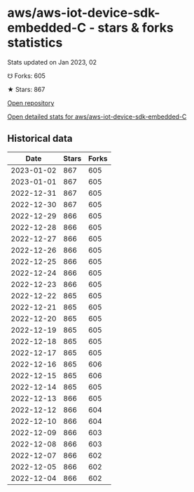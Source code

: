 # aws/aws-iot-device-sdk-embedded-C - stars & forks statistics

Stats updated on Jan 2023, 02

☋ Forks: 605

★ Stars: 867

[Open repository](https://github.com/aws/aws-iot-device-sdk-embedded-C)

[Open detailed stats for aws/aws-iot-device-sdk-embedded-C](https://reviewgithub.com/rep/aws/aws-iot-device-sdk-embedded-C)

## Historical data
| Date | Stars | Forks |
|------|-------|-------|
| 2023-01-02 | 867 | 605 | 
| 2023-01-01 | 867 | 605 | 
| 2022-12-31 | 867 | 605 | 
| 2022-12-30 | 867 | 605 | 
| 2022-12-29 | 866 | 605 | 
| 2022-12-28 | 866 | 605 | 
| 2022-12-27 | 866 | 605 | 
| 2022-12-26 | 866 | 605 | 
| 2022-12-25 | 866 | 605 | 
| 2022-12-24 | 866 | 605 | 
| 2022-12-23 | 866 | 605 | 
| 2022-12-22 | 865 | 605 | 
| 2022-12-21 | 865 | 605 | 
| 2022-12-20 | 865 | 605 | 
| 2022-12-19 | 865 | 605 | 
| 2022-12-18 | 865 | 605 | 
| 2022-12-17 | 865 | 605 | 
| 2022-12-16 | 865 | 606 | 
| 2022-12-15 | 865 | 606 | 
| 2022-12-14 | 865 | 605 | 
| 2022-12-13 | 866 | 605 | 
| 2022-12-12 | 866 | 604 | 
| 2022-12-10 | 866 | 604 | 
| 2022-12-09 | 866 | 603 | 
| 2022-12-08 | 866 | 603 | 
| 2022-12-07 | 866 | 602 | 
| 2022-12-05 | 866 | 602 | 
| 2022-12-04 | 866 | 602 | 

